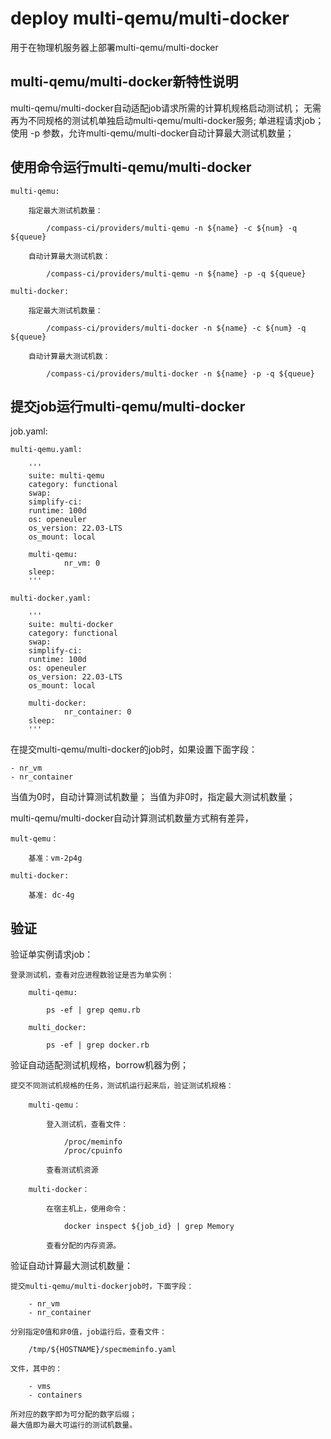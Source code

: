 # deploy multi-qemu/multi-docker

用于在物理机服务器上部署multi-qemu/multi-docker

## multi-qemu/multi-docker新特性说明

multi-qemu/multi-docker自动适配job请求所需的计算机规格启动测试机；
无需再为不同规格的测试机单独启动multi-qemu/multi-docker服务;
单进程请求job；
使用 -p 参数，允许multi-qemu/multi-docker自动计算最大测试机数量；

## 使用命令运行multi-qemu/multi-docker

	multi-qemu:

		指定最大测试机数量：

			/compass-ci/providers/multi-qemu -n ${name} -c ${num} -q ${queue}

		自动计算最大测试机数：

			/compass-ci/providers/multi-qemu -n ${name} -p -q ${queue}

	multi-docker:

		指定最大测试机数量：

			/compass-ci/providers/multi-docker -n ${name} -c ${num} -q ${queue}

		自动计算最大测试机数：

			/compass-ci/providers/multi-docker -n ${name} -p -q ${queue}

## 提交job运行multi-qemu/multi-docker

job.yaml:

	multi-qemu.yaml:

		'''
		suite: multi-qemu
		category: functional
		swap:
		simplify-ci:
		runtime: 100d
		os: openeuler
		os_version: 22.03-LTS
		os_mount: local

		multi-qemu:
		        nr_vm: 0
		sleep:
		'''

	multi-docker.yaml:

		'''
		suite: multi-docker
		category: functional
		swap:
		simplify-ci:
		runtime: 100d
		os: openeuler
		os_version: 22.03-LTS
		os_mount: local

		multi-docker:
		        nr_container: 0
		sleep:
		'''

在提交multi-qemu/multi-docker的job时，如果设置下面字段：

	- nr_vm
	- nr_container

当值为0时，自动计算测试机数量；
当值为非0时，指定最大测试机数量；

multi-qemu/multi-docker自动计算测试机数量方式稍有差异，

	mult-qemu：

		基准：vm-2p4g

	multi-docker:

		基准: dc-4g

## 验证

验证单实例请求job：

	登录测试机，查看对应进程数验证是否为单实例：

		multi-qemu:

			ps -ef | grep qemu.rb

		multi_docker:

			ps -ef | grep docker.rb

验证自动适配测试机规格，borrow机器为例；

	提交不同测试机规格的任务，测试机运行起来后，验证测试机规格：

		multi-qemu：

			登入测试机，查看文件：

				/proc/meminfo
				/proc/cpuinfo

			查看测试机资源

		multi-docker：

			在宿主机上，使用命令：

				docker inspect ${job_id} | grep Memory

			查看分配的内存资源。

验证自动计算最大测试机数量：

	提交multi-qemu/multi-dockerjob时，下面字段：

		- nr_vm
		- nr_container

	分别指定0值和非0值，job运行后，查看文件：

		/tmp/${HOSTNAME}/specmeminfo.yaml

	文件，其中的：

		- vms
		- containers

	所对应的数字即为可分配的数字后缀；
	最大值即为最大可运行的测试机数量。
